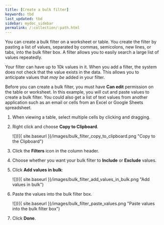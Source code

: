 ```yaml
---
title: [Create a bulk filter]
keywords: tbd
last_updated: tbd
sidebar: mydoc_sidebar
permalink: /:collection/:path.html
---
```

You can create a bulk filter on a worksheet or  table. You create the filter by
pasting a list of values, separated by commas, semicolons, new lines, or tabs,
into the bulk filter box. A filter allows you to easily search a large list of
values repeatedly.

Your filter can have up to 10k values in it. When you add a filter, the system
does not check that the value exists in the data. This allows you to anticipate
values that _may be_ added in your filter.

Before you can create a bulk filter, you must have **Can edit** permission on
the table or worksheet. In this example, you will cut and paste values to create
a bulk filter. You could also get a list of text values from another
application such as an email or cells from an Excel or Google Sheets
spreadsheet.

1. When viewing a table, select multiple cells by clicking and dragging.
2. Right click and choose **Copy to Clipboard**.

     ![]({{ site.baseurl }}/images/bulk_filter_copy_to_clipboard.png "Copy to the Clipboard")

3. Click the **Filters** icon in the column header.

4. Choose whether you want your bulk filter to **Include** or **Exclude** values.

5. Click **Add values in bulk**:

     ![]({{ site.baseurl }}/images/bulk_filter_add_values_in_bulk.png "Add values in bulk")

6. Paste the values into the bulk filter box.

     ![]({{ site.baseurl }}/images/bulk_filter_paste_values.png "Paste values into the bulk filter box")

7. Click **Done**.
